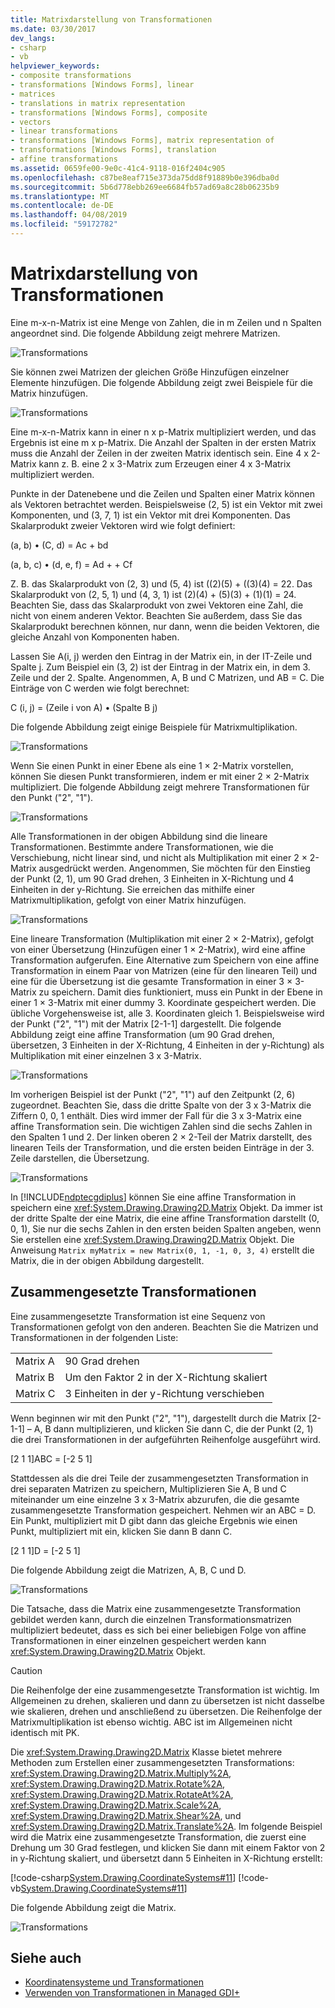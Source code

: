 ```yaml
---
title: Matrixdarstellung von Transformationen
ms.date: 03/30/2017
dev_langs:
- csharp
- vb
helpviewer_keywords:
- composite transformations
- transformations [Windows Forms], linear
- matrices
- translations in matrix representation
- transformations [Windows Forms], composite
- vectors
- linear transformations
- transformations [Windows Forms], matrix representation of
- transformations [Windows Forms], translation
- affine transformations
ms.assetid: 0659fe00-9e0c-41c4-9118-016f2404c905
ms.openlocfilehash: c87be8eaf715e373da75dd8f91889b0e396dba0d
ms.sourcegitcommit: 5b6d778ebb269ee6684fb57ad69a8c28b06235b9
ms.translationtype: MT
ms.contentlocale: de-DE
ms.lasthandoff: 04/08/2019
ms.locfileid: "59172782"
---
```

# <a name="matrix-representation-of-transformations"></a>Matrixdarstellung von Transformationen
Eine m-x-n-Matrix ist eine Menge von Zahlen, die in m Zeilen und n Spalten angeordnet sind. Die folgende Abbildung zeigt mehrere Matrizen.  
  
 ![Transformations](./media/aboutgdip05-art04.gif "AboutGdip05_art04")  
  
 Sie können zwei Matrizen der gleichen Größe Hinzufügen einzelner Elemente hinzufügen. Die folgende Abbildung zeigt zwei Beispiele für die Matrix hinzufügen.  
  
 ![Transformations](./media/aboutgdip05-art05.gif "AboutGdip05_art05")  
  
 Eine m-x-n-Matrix kann in einer n x p-Matrix multipliziert werden, und das Ergebnis ist eine m x p-Matrix. Die Anzahl der Spalten in der ersten Matrix muss die Anzahl der Zeilen in der zweiten Matrix identisch sein. Eine 4 x 2-Matrix kann z. B. eine 2 x 3-Matrix zum Erzeugen einer 4 x 3-Matrix multipliziert werden.  
  
 Punkte in der Datenebene und die Zeilen und Spalten einer Matrix können als Vektoren betrachtet werden. Beispielsweise (2, 5) ist ein Vektor mit zwei Komponenten, und (3, 7, 1) ist ein Vektor mit drei Komponenten. Das Skalarprodukt zweier Vektoren wird wie folgt definiert:  
  
 (a, b) • (C, d) = Ac + bd  
  
 (a, b, c) • (d, e, f) = Ad + + Cf  
  
 Z. B. das Skalarprodukt von (2, 3) und (5, 4) ist ((2)(5) + ((3)(4) = 22. Das Skalarprodukt von (2, 5, 1) und (4, 3, 1) ist (2)(4) + (5)(3) + (1)(1) = 24. Beachten Sie, dass das Skalarprodukt von zwei Vektoren eine Zahl, die nicht von einem anderen Vektor. Beachten Sie außerdem, dass Sie das Skalarprodukt berechnen können, nur dann, wenn die beiden Vektoren, die gleiche Anzahl von Komponenten haben.  
  
 Lassen Sie A(i, j) werden den Eintrag in der Matrix ein, in der IT-Zeile und Spalte j. Zum Beispiel ein (3, 2) ist der Eintrag in der Matrix ein, in dem 3. Zeile und der 2. Spalte. Angenommen, A, B und C Matrizen, und AB = C. Die Einträge von C werden wie folgt berechnet:  
  
 C (i, j) = (Zeile i von A) • (Spalte B j)  
  
 Die folgende Abbildung zeigt einige Beispiele für Matrixmultiplikation.  
  
 ![Transformations](./media/aboutgdip05-art06.gif "AboutGdip05_art06")  
  
 Wenn Sie einen Punkt in einer Ebene als eine 1 × 2-Matrix vorstellen, können Sie diesen Punkt transformieren, indem er mit einer 2 × 2-Matrix multipliziert. Die folgende Abbildung zeigt mehrere Transformationen für den Punkt ("2", "1").  
  
 ![Transformations](./media/aboutgdip05-art07.gif "AboutGdip05_art07")  
  
 Alle Transformationen in der obigen Abbildung sind die lineare Transformationen. Bestimmte andere Transformationen, wie die Verschiebung, nicht linear sind, und nicht als Multiplikation mit einer 2 × 2-Matrix ausgedrückt werden. Angenommen, Sie möchten für den Einstieg der Punkt (2, 1), um 90 Grad drehen, 3 Einheiten in X-Richtung und 4 Einheiten in der y-Richtung. Sie erreichen das mithilfe einer Matrixmultiplikation, gefolgt von einer Matrix hinzufügen.  
  
 ![Transformations](./media/aboutgdip05-art08.gif "AboutGdip05_art08")  
  
 Eine lineare Transformation (Multiplikation mit einer 2 × 2-Matrix), gefolgt von einer Übersetzung (Hinzufügen einer 1 × 2-Matrix), wird eine affine Transformation aufgerufen. Eine Alternative zum Speichern von eine affine Transformation in einem Paar von Matrizen (eine für den linearen Teil) und eine für die Übersetzung ist die gesamte Transformation in einer 3 × 3-Matrix zu speichern. Damit dies funktioniert, muss ein Punkt in der Ebene in einer 1 × 3-Matrix mit einer dummy 3. Koordinate gespeichert werden. Die übliche Vorgehensweise ist, alle 3. Koordinaten gleich 1. Beispielsweise wird der Punkt ("2", "1") mit der Matrix [2-1-1] dargestellt. Die folgende Abbildung zeigt eine affine Transformation (um 90 Grad drehen, übersetzen, 3 Einheiten in der X-Richtung, 4 Einheiten in der y-Richtung) als Multiplikation mit einer einzelnen 3 x 3-Matrix.  
  
 ![Transformations](./media/aboutgdip05-art09.gif "AboutGdip05_art09")  
  
 Im vorherigen Beispiel ist der Punkt ("2", "1") auf den Zeitpunkt (2, 6) zugeordnet. Beachten Sie, dass die dritte Spalte von der 3 x 3-Matrix die Ziffern 0, 0, 1 enthält. Dies wird immer der Fall für die 3 x 3-Matrix eine affine Transformation sein. Die wichtigen Zahlen sind die sechs Zahlen in den Spalten 1 und 2. Der linken oberen 2 × 2-Teil der Matrix darstellt, des linearen Teils der Transformation, und die ersten beiden Einträge in der 3. Zeile darstellen, die Übersetzung.  
  
 ![Transformations](./media/aboutgdip05-art10.gif "AboutGdip05_art10")  
  
 In [!INCLUDE[ndptecgdiplus](../../../../includes/ndptecgdiplus-md.md)] können Sie eine affine Transformation in speichern eine <xref:System.Drawing.Drawing2D.Matrix> Objekt. Da immer ist der dritte Spalte der eine Matrix, die eine affine Transformation darstellt (0, 0, 1), Sie nur die sechs Zahlen in den ersten beiden Spalten angeben, wenn Sie erstellen eine <xref:System.Drawing.Drawing2D.Matrix> Objekt. Die Anweisung `Matrix myMatrix = new Matrix(0, 1, -1, 0, 3, 4)` erstellt die Matrix, die in der obigen Abbildung dargestellt.  
  
## <a name="composite-transformations"></a>Zusammengesetzte Transformationen  
 Eine zusammengesetzte Transformation ist eine Sequenz von Transformationen gefolgt von den anderen. Beachten Sie die Matrizen und Transformationen in der folgenden Liste:  
  
|||  
|-|-|  
|Matrix A|90 Grad drehen|  
|Matrix B|Um den Faktor 2 in der X-Richtung skaliert|  
|Matrix C|3 Einheiten in der y-Richtung verschieben|  
  
 Wenn beginnen wir mit den Punkt ("2", "1"), dargestellt durch die Matrix [2-1-1] – A, B dann multiplizieren, und klicken Sie dann C, die der Punkt (2, 1) die drei Transformationen in der aufgeführten Reihenfolge ausgeführt wird.  
  
 [2 1 1]ABC = [-2 5 1]  
  
 Stattdessen als die drei Teile der zusammengesetzten Transformation in drei separaten Matrizen zu speichern, Multiplizieren Sie A, B und C miteinander um eine einzelne 3 x 3-Matrix abzurufen, die die gesamte zusammengesetzte Transformation gespeichert. Nehmen wir an ABC = D. Ein Punkt, multipliziert mit D gibt dann das gleiche Ergebnis wie einen Punkt, multipliziert mit ein, klicken Sie dann B dann C.  
  
 [2 1 1]D = [-2 5 1]  
  
 Die folgende Abbildung zeigt die Matrizen, A, B, C und D.  
  
 ![Transformations](./media/aboutgdip05-art12.gif "AboutGdip05_art12")  
  
 Die Tatsache, dass die Matrix eine zusammengesetzte Transformation gebildet werden kann, durch die einzelnen Transformationsmatrizen multipliziert bedeutet, dass es sich bei einer beliebigen Folge von affine Transformationen in einer einzelnen gespeichert werden kann <xref:System.Drawing.Drawing2D.Matrix> Objekt.  
  
> [!CAUTION]
>  Die Reihenfolge der eine zusammengesetzte Transformation ist wichtig. Im Allgemeinen zu drehen, skalieren und dann zu übersetzen ist nicht dasselbe wie skalieren, drehen und anschließend zu übersetzen. Die Reihenfolge der Matrixmultiplikation ist ebenso wichtig. ABC ist im Allgemeinen nicht identisch mit PK.  
  
 Die <xref:System.Drawing.Drawing2D.Matrix> Klasse bietet mehrere Methoden zum Erstellen einer zusammengesetzten Transformations: <xref:System.Drawing.Drawing2D.Matrix.Multiply%2A>, <xref:System.Drawing.Drawing2D.Matrix.Rotate%2A>, <xref:System.Drawing.Drawing2D.Matrix.RotateAt%2A>, <xref:System.Drawing.Drawing2D.Matrix.Scale%2A>, <xref:System.Drawing.Drawing2D.Matrix.Shear%2A>, und <xref:System.Drawing.Drawing2D.Matrix.Translate%2A>. Im folgende Beispiel wird die Matrix eine zusammengesetzte Transformation, die zuerst eine Drehung um 30 Grad festlegen, und klicken Sie dann mit einem Faktor von 2 in y-Richtung skaliert, und übersetzt dann 5 Einheiten in X-Richtung erstellt:  
  
 [!code-csharp[System.Drawing.CoordinateSystems#11](~/samples/snippets/csharp/VS_Snippets_Winforms/System.Drawing.CoordinateSystems/CS/Class1.cs#11)]
 [!code-vb[System.Drawing.CoordinateSystems#11](~/samples/snippets/visualbasic/VS_Snippets_Winforms/System.Drawing.CoordinateSystems/VB/Class1.vb#11)]  
  
 Die folgende Abbildung zeigt die Matrix.  
  
 ![Transformations](./media/aboutgdip05-art13.gif "AboutGdip05_art13")  
  
## <a name="see-also"></a>Siehe auch

- [Koordinatensysteme und Transformationen](coordinate-systems-and-transformations.md)
- [Verwenden von Transformationen in Managed GDI+](using-transformations-in-managed-gdi.md)
